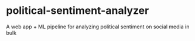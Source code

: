 # political-sentiment-analyzer
A web app + ML pipeline for analyzing political sentiment on social media in bulk
